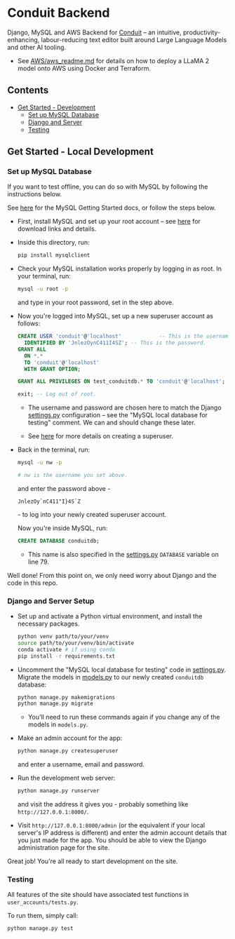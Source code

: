 # Conduit Backend

Django, MySQL and AWS Backend for [Conduit](https://github.com/conduits-link/core) – an intuitive, productivity-enhancing, labour-reducing text editor built around Large Language Models and other AI tooling.

* See [AWS/aws_readme.md](AWS/aws_readme.md) for details on how to deploy a LLaMA 2 model onto AWS using Docker and Terraform.

## Contents

* [Get Started - Development](#get-started---development)
  * [Set up MySQL Database](#set-up-mysql-database)
  * [Django and Server](#django-and-server-setup)
  * [Testing](#testing)

## Get Started - Local Development

### Set up MySQL Database

If you want to test offline, you can do so with MySQL by following the instructions below.

See [here](https://dev.mysql.com/doc/mysql-getting-started/en/) for the MySQL Getting Started docs, or follow the steps below.

* First, install MySQL and set up your root account – see [here](https://dev.mysql.com/doc/mysql-getting-started/en/#mysql-getting-started-installing) for download links and details.

* Inside this directory, run:
    ```bash
    pip install mysqlclient
    ```

* Check your MySQL installation works properly by logging in as root. In your terminal, run:
  ```bash
  mysql -u root -p
  ```
  and type in your root password, set in the step above.

* Now you're logged into MySQL, set up a new superuser account as follows:
     ```SQL
     CREATE USER 'conduit'@'localhost'            -- This is the username.
       IDENTIFIED BY 'JnlezOynC411I4SZ'; -- This is the password.
     GRANT ALL
       ON *.*
       TO 'conduit'@'localhost'
       WITH GRANT OPTION;

     GRANT ALL PRIVILEGES ON test_conduitdb.* TO 'conduit'@'localhost'; -- Allows us to run Django tests later.
     
     exit; -- Log out of root.
     ```
    
  * The username and password are chosen here to match the Django [settings.py](/conduit_backend/settings.py) configuration – see the "MySQL local database for testing" comment. We can and should change these later.

  * See [here](https://dev.mysql.com/doc/refman/8.0/en/creating-accounts.html#creating-accounts-granting-privileges) for more details on creating a superuser.

* Back in the terminal, run:
  ```bash
  mysql -u nw -p

  # nw is the username you set above.
  ```
  and enter the password above -
  ```
  JnlezOy`nC411"I}4S`Z
  ```
  \- to log into your newly created superuser account.

  Now you're inside MySQL, run:
  ```SQL
  CREATE DATABASE conduitdb;
  ```
  * This name is also specified in the [settings.py](https://github.com/jhels/conduit-backend/blob/main/conduit_backend/conduit_backend/settings.py) `DATABASE` variable on line 79.
 
Well done! From this point on, we only need worry about Django and the code in this repo.
 
### Django and Server Setup

* Set up and activate a Python virtual environment, and install the necessary packages.

    ```bash
    python venv path/to/your/venv
    source path/to/your/venv/bin/activate
    conda activate # if using conda
    pip install -r requirements.txt
    ```

* Uncomment the "MySQL local database for testing" code in [settings.py](/conduit_backend/settings.py). Migrate the models in [models.py](/user_accounts/models.py) to our newly created `conduitdb` database:

    ```bash
    python manage.py makemigrations
    python manage.py migrate
    ```
  * You'll need to run these commands again if you change any of the models in `models.py`.
 
* Make an admin account for the app:
  ```bash
  python manage.py createsuperuser
  ```
  and enter a username, email and password.

* Run the development web server:
    ```bash
    python manage.py runserver
    ```
    and visit the address it gives you - probably something like `http://127.0.0.1:8000/`.

* Visit `http://127.0.0.1:8000/admin` (or the equivalent if your local server's IP address is different) and enter the admin account details that you just made for the app. You should be able to view the Django administration page for the site.
 
Great job! You're all ready to start development on the site.
    
### Testing

All features of the site should have associated test functions in `user_accounts/tests.py`.

To run them, simply call:
```
python manage.py test
```
